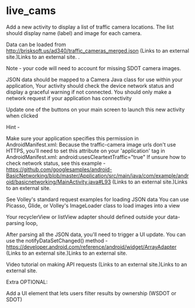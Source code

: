 # live_cams

Add a new activity to display a list of traffic camera locations. The list should display name (label) and image for each camera. 


Data can be loaded from http://brisksoft.us/ad340/traffic_cameras_merged.json (Links to an external site.)Links to an external site. . 

Note - your code will need to account for missing SDOT camera images.


JSON data should be mapped to a Camera Java class for use within your application,
Your activity should check the device network status and display a graceful warning if not connected. You should only make a network request if your application has connectivity


Update one of the buttons on your main screen to launch this new activity when clicked

Hint -

Make sure your application specifies this permission in AndroidManifest.xml: 
<uses-permission android:name="android.permission.INTERNET" />
Because the  traffic-camera image urls don't use HTTPS, you'll need to set this attribute on your 'application' tag in AndroidManifest.xml:
android:usesCleartextTraffic="true" 
If unsure how to check network status, see this example - https://github.com/googlesamples/android-BasicNetworking/blob/master/Application/src/main/java/com/example/android/basicnetworking/MainActivity.java#L93 (Links to an external site.)Links to an external site.

See Volley's standard request examples for loading JSON data
You can use Picasso, Glide, or Volley's ImageLoader class to load images into a view

Your recyclerView or listView adapter should defined outside your data-parsing loop,

After parsing all the JSON data, you'll need to trigger a UI update. You can use the notifyDataSetChanged() method - https://developer.android.com/reference/android/widget/ArrayAdapter (Links to an external site.)Links to an external site.
 

Video tutorial on making API requests (Links to an external site.)Links to an external site.



Extra OPTIONAL:

Add a UI element that lets users filter results by ownership (WSDOT or SDOT)
 

 

